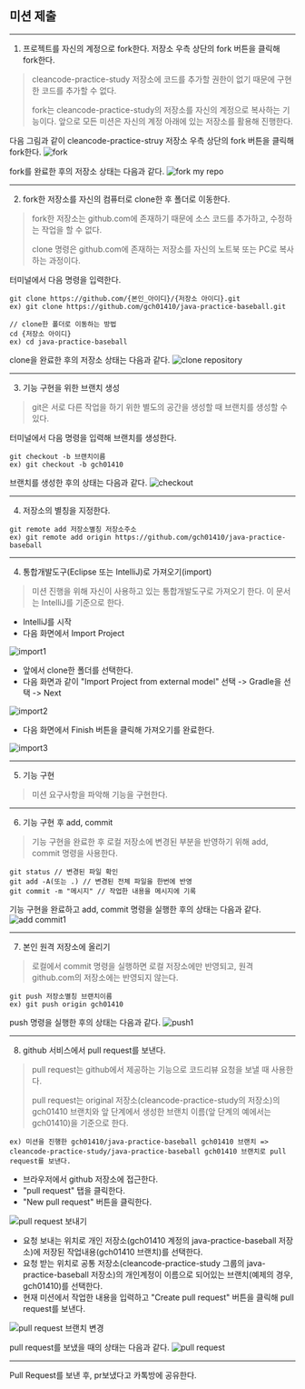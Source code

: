 ## 미션 제출

---
1. 프로젝트를 자신의 계정으로 fork한다. 저장소 우측 상단의 fork 버튼을 클릭해 fork한다.
> cleancode-practice-study 저장소에 코드를 추가할 권한이 없기 때문에 구현한 코드를 추가할 수 없다.
> 
> fork는 cleancode-practice-study의 저장소를 자신의 계정으로 복사하는 기능이다. 앞으로 모든 미션은 자신의 계정 아래에 있는 저장소를 활용해 진행한다.

다음 그림과 같이 cleancode-practice-struy 저장소 우측 상단의 fork 버튼을 클릭해 fork한다.
![fork](./images/fork.png)

fork를 완료한 후의 저장소 상태는 다음과 같다.
![fork my repo](./images/fork2.png)

---
2. fork한 저장소를 자신의 컴퓨터로 clone한 후 폴더로 이동한다.
> fork한 저장소는 github.com에 존재하기 때문에 소스 코드를 추가하고, 수정하는 작업을 할 수 없다.
>
> clone 명령은 github.com에 존재하는 저장소를 자신의 노트북 또는 PC로 복사하는 과정이다.

터미널에서 다음 명령을 입력한다.

```
git clone https://github.com/{본인_아이디}/{저장소 아이디}.git
ex) git clone https://github.com/gch01410/java-practice-baseball.git
```

```
// clone한 폴더로 이동하는 방법
cd {저장소 아이디}
ex) cd java-practice-baseball
```

clone을 완료한 후의 저장소 상태는 다음과 같다.
![clone repository](./images/clone2.png)

---
3. 기능 구현을 위한 브랜치 생성
> git은 서로 다른 작업을 하기 위한 별도의 공간을 생성할 때 브랜치를 생성할 수 있다.

터미널에서 다음 명령을 입력해 브랜치를 생성한다.

```
git checkout -b 브랜치이름
ex) git checkout -b gch01410
```

브랜치를 생성한 후의 상태는 다음과 같다.
![checkout](./images/checkout.png)

---
4. 저장소의 별칭을 지정한다.

```
git remote add 저장소별칭 저장소주소
ex) git remote add origin https://github.com/gch01410/java-practice-baseball
```

---
4. 통합개발도구(Eclipse 또는 IntelliJ)로 가져오기(import)
> 미션 진행을 위해 자신이 사용하고 있는 통합개발도구로 가져오기 한다. 이 문서는 IntelliJ를 기준으로 한다.

* IntelliJ를 시작
* 다음 화면에서 Import Project

![import1](./images/import.png)

* 앞에서 clone한 폴더를 선택한다.
* 다음 화면과 같이 "Import Project from external model" 선택 -> Gradle을 선택 -> Next

![import2](./images/import2.png)

* 다음 화면에서 Finish 버튼을 클릭해 가져오기를 완료한다.

![import3](./images/import3.png)

---
5. 기능 구현
> 미션 요구사항을 파악해 기능을 구현한다.

---
6. 기능 구현 후 add, commit
> 기능 구현을 완료한 후 로컬 저장소에 변경된 부분을 반영하기 위해 add, commit 명령을 사용한다.

```
git status // 변경된 파일 확인
git add -A(또는 .) // 변경된 전체 파일을 한번에 반영
git commit -m "메시지" // 작업한 내용을 메시지에 기록
```

기능 구현을 완료하고 add, commit 명령을 실행한 후의 상태는 다음과 같다.
![add commit1](./images/commit.png)

---
7. 본인 원격 저장소에 올리기
> 로컬에서 commit 명령을 실행하면 로컬 저장소에만 반영되고, 원격 github.com의 저장소에는 반영되지 않는다.

```
git push 저장소별칭 브랜치이름
ex) git push origin gch01410
```

push 명령을 실행한 후의 상태는 다음과 같다.
![push1](./images/push.png)

---
8. github 서비스에서 pull request를 보낸다.
> pull request는 github에서 제공하는 기능으로 코드리뷰 요청을 보낼 때 사용한다.
> 
> pull request는 original 저장소(cleancode-practice-study의 저장소)의 gch01410 브랜치와 앞 단계에서 생성한 브랜치 이름(앞 단계의 예에서는 gch01410)을 기준으로 한다.

```
ex) 미션을 진행한 gch01410/java-practice-baseball gch01410 브랜치 => cleancode-practice-study/java-practice-baseball gch01410 브랜치로 pull request를 보낸다.
```

* 브라우저에서 github 저장소에 접근한다.
* "pull request" 탭을 클릭한다.
* "New pull request" 버튼을 클릭한다.

![pull request 보내기](./images/pull-request1.png)

* 요청 보내는 위치로 개인 저장소(gch01410 계정의 java-practice-baseball 저장소)에 저장된 작업내용(gch01410 브랜치)를 선택한다.
* 요청 받는 위치로 공통 저장소(cleancode-practice-study 그룹의 java-practice-baseball 저장소)의 개인계정이 이름으로 되어있는 브랜치(예제의 경우, gch01410)를 선택한다.
* 현재 미션에서 작업한 내용을 입력하고 "Create pull request" 버튼을 클릭해 pull request를 보낸다.

![pull request 브랜치 변경](./images/pull-request2.png)

pull request를 보냈을 때의 상태는 다음과 같다.
![pull request](./images/pull-request3.png)

---

Pull Request를 보낸 후, pr보냈다고 카톡방에 공유한다.